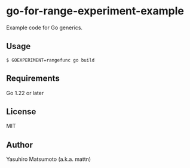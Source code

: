 # go-for-range-experiment-example

Example code for Go generics.

## Usage

```
$ GOEXPERIMENT=rangefunc go build
```

## Requirements

Go 1.22 or later

## License

MIT

## Author

Yasuhiro Matsumoto (a.k.a. mattn)
